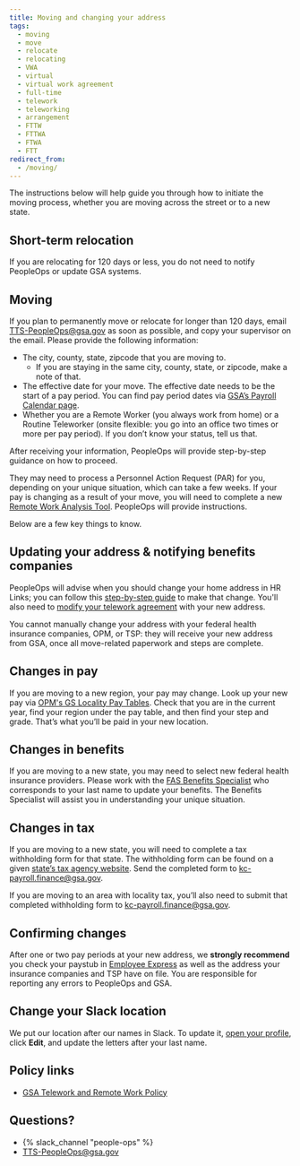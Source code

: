 ```yaml
---
title: Moving and changing your address
tags:
  - moving
  - move
  - relocate
  - relocating
  - VWA
  - virtual
  - virtual work agreement
  - full-time
  - telework
  - teleworking
  - arrangement
  - FTTW
  - FTTWA
  - FTWA
  - FTT
redirect_from:
  - /moving/
---
```


The instructions below will help guide you through how to initiate the moving
process, whether you are moving across the street or to a new state.

## Short-term relocation

If you are relocating for 120 days or less, you do not need to notify PeopleOps
or update GSA systems.

## Moving

If you plan to permanently move or relocate for longer than 120 days, email
[TTS-PeopleOps@gsa.gov](mailto:TTS-PeopleOps@gsa.gov) as soon as possible, and
copy your supervisor on the email. Please provide the following information:

- The city, county, state, zipcode that you are moving to.
  - If you are staying in the same city, county, state, or zipcode, make a note
    of that.
- The effective date for your move. The effective date needs to be the start of
  a pay period. You can find pay period dates via
  [GSA’s Payroll Calendar page](https://www.gsa.gov/buy-through-us/purchasing-programs/shared-services/payroll-shared-services/payroll-calendars).
- Whether you are a Remote Worker (you always work from home) or a Routine
  Teleworker (onsite flexible: you go into an office two times or more per pay
  period). If you don’t know your status, tell us that.

After receiving your information, PeopleOps will provide step-by-step guidance
on how to proceed.

They may need to process a Personnel Action Request (PAR) for you, depending on
your unique situation, which can take a few weeks. If your pay is changing as a
result of your move, you will need to complete a new
[Remote Work Analysis Tool](https://drive.google.com/file/d/1iTpdAzn5Jqi4DDk6o-C-hki7Fp-daK3R/view).
PeopleOps will provide instructions.

Below are a few key things to know.

## Updating your address & notifying benefits companies

PeopleOps will advise when you should change your home address in HR Links; you
can follow this
[step-by-step guide](https://corporateapps.gsa.gov/files/HR-Links-Guide_-Updating-Home-and-Mailing-Address.pdf)
to make that change. You'll also need to
[modify your telework agreement](https://corporateapps.gsa.gov/files/Modify-or-recertify-a-Telework-Agreement-Employees.pdf)
with your new address.

You cannot manually change your address with your federal health insurance
companies, OPM, or TSP: they will receive your new address from GSA, once all
move-related paperwork and steps are complete.

## Changes in pay

If you are moving to a new region, your pay may change. Look up your new pay via
[OPM's GS Locality Pay Tables](https://www.opm.gov/policy-data-oversight/pay-leave/salaries-wages/).
Check that you are in the current year, find your region under the pay table,
and then find your step and grade. That’s what you’ll be paid in your new
location.

## Changes in benefits

If you are moving to a new state, you may need to select new federal health
insurance providers. Please work with the
[FAS Benefits Specialist](https://docs.google.com/document/d/15glvq9UakKUN8XTRTa6gRkhBHm2whhQyAGmf8ibTtBs/edit)
who corresponds to your last name to update your benefits. The Benefits
Specialist will assist you in understanding your unique situation.

## Changes in tax

If you are moving to a new state, you will need to complete a tax withholding
form for that state. The withholding form can be found on a given
[state’s tax agency website](https://www.taxadmin.org/state-tax-agencies). Send
the completed form to
[kc-payroll.finance@gsa.gov](mailto:kc-payroll.finance@gsa.gov).

If you are moving to an area with locality tax, you’ll also need to submit that
completed withholding form to
[kc-payroll.finance@gsa.gov](mailto:kc-payroll.finance@gsa.gov).

## Confirming changes

After one or two pay periods at your new address, we **strongly recommend** you
check your paystub in [Employee Express](https://www.employeeexpress.gov/) as
well as the address your insurance companies and TSP have on file. You are
responsible for reporting any errors to PeopleOps and GSA.

## Change your Slack location

We put our location after our names in Slack. To update it,
[open your profile](https://gsa-tts.slack.com/account/profile), click **Edit**,
and update the letters after your last name.

## Policy links

- [GSA Telework and Remote Work Policy](https://www.gsa.gov/directive/gsa-telework-and-remote-work-policy)

## Questions?

- {% slack_channel "people-ops" %}
- [TTS-PeopleOps@gsa.gov](mailto:TTS-PeopleOps@gsa.gov)
